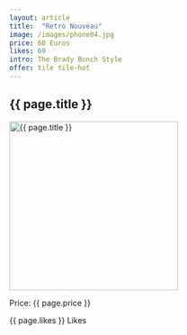 ```yaml
---
layout: article
title:  "Retro Nouveau"
image: /images/phone04.jpg
price: 60 Euros
likes: 69
intro: The Brady Bunch Style
offer: tile tile-hot
---
```


<h2>{{ page.title }}</h2>
<img src="{{ site.baseurl }}{{ page.image }}" alt="{{ page.title }}" height="300" width="300">
<p class="price">Price: {{ page.price }}</p>
<span class="fui-heart"> {{ page.likes }} Likes</span>
